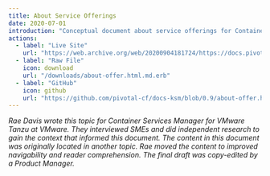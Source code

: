 ```yaml
---
title: About Service Offerings
date: 2020-07-01
introduction: "Conceptual document about service offerings for Container Services Manager for VMware Tanzu"
actions:
  - label: "Live Site"
    url: "https://web.archive.org/web/20200904181724/https://docs.pivotal.io/ksm/0-11/about-offer.html"
  - label: "Raw File"
    icon: download
    url: "/downloads/about-offer.html.md.erb"
  - label: "GitHub"
    icon: github
    url: "https://github.com/pivotal-cf/docs-ksm/blob/0.9/about-offer.html.md.erb"
---
```


_Rae Davis wrote this topic for Container Services Manager for VMware Tanzu at VMware. They interviewed SMEs and did independent research to gain the context that informed this document. The content in this document was originally located in another topic. Rae moved the content to improved navigability and reader comprehension. The final draft was copy-edited by a Product Manager._